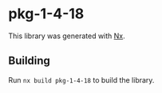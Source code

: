 # pkg-1-4-18

This library was generated with [Nx](https://nx.dev).

## Building

Run `nx build pkg-1-4-18` to build the library.
